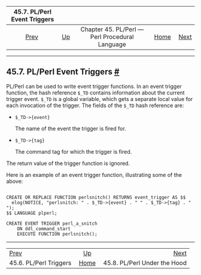 <!--?xml version="1.0" encoding="UTF-8" standalone="no"?-->

|              45.7. PL/Perl Event Triggers              |                                                                    |                                                |                                                       |                                                                    |
| :----------------------------------------------------: | :----------------------------------------------------------------- | :--------------------------------------------: | ----------------------------------------------------: | -----------------------------------------------------------------: |
| [Prev](plperl-triggers.html "45.6. PL/Perl Triggers")  | [Up](plperl.html "Chapter 45. PL/Perl — Perl Procedural Language") | Chapter 45. PL/Perl — Perl Procedural Language | [Home](index.html "PostgreSQL 17devel Documentation") |  [Next](plperl-under-the-hood.html "45.8. PL/Perl Under the Hood") |

***

## 45.7. PL/Perl Event Triggers [#](#PLPERL-EVENT-TRIGGERS)

PL/Perl can be used to write event trigger functions. In an event trigger function, the hash reference `$_TD` contains information about the current trigger event. `$_TD` is a global variable, which gets a separate local value for each invocation of the trigger. The fields of the `$_TD` hash reference are:

*   `$_TD->{event}`

    The name of the event the trigger is fired for.

*   `$_TD->{tag}`

    The command tag for which the trigger is fired.

The return value of the trigger function is ignored.

Here is an example of an event trigger function, illustrating some of the above:

```

CREATE OR REPLACE FUNCTION perlsnitch() RETURNS event_trigger AS $$
  elog(NOTICE, "perlsnitch: " . $_TD->{event} . " " . $_TD->{tag} . " ");
$$ LANGUAGE plperl;

CREATE EVENT TRIGGER perl_a_snitch
    ON ddl_command_start
    EXECUTE FUNCTION perlsnitch();
```

***

|                                                        |                                                                    |                                                                    |
| :----------------------------------------------------- | :----------------------------------------------------------------: | -----------------------------------------------------------------: |
| [Prev](plperl-triggers.html "45.6. PL/Perl Triggers")  | [Up](plperl.html "Chapter 45. PL/Perl — Perl Procedural Language") |  [Next](plperl-under-the-hood.html "45.8. PL/Perl Under the Hood") |
| 45.6. PL/Perl Triggers                                 |        [Home](index.html "PostgreSQL 17devel Documentation")       |                                       45.8. PL/Perl Under the Hood |
